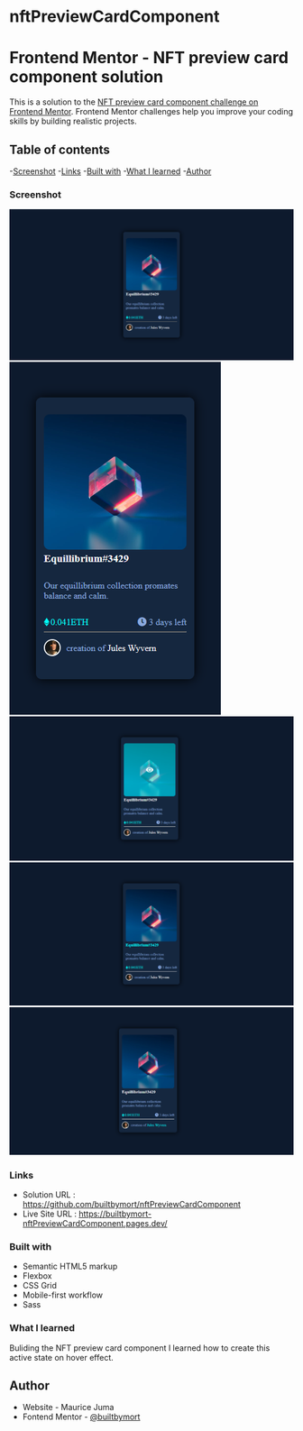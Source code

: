 # nftPreviewCardComponent
# Frontend Mentor - NFT preview card component solution

This is a solution to the [NFT preview card component challenge on Frontend Mentor](https://www.frontendmentor.io/challenges/nft-preview-card-component-SbdUL_w0U). Frontend Mentor challenges help you improve your coding skills by building realistic projects. 

## Table of contents
-[Screenshot](#screenshot)
-[Links](#links)
-[Built with](#built-with)
-[What I learned](#what-i-learned)
-[Author](#author)

### Screenshot

![](./images/Screenshot-desktop.png)
![](./images/Screenshot-mobile.png)
![](./images/Screenshot-desktop-active-state-1.png)
![](./images/Screenshot-desktop-active-state-2.png)
![](./images/Screenshot-desktop-active-state-3.png)

### Links
- Solution URL : https://github.com/builtbymort/nftPreviewCardComponent
- Live Site URL : https://builtbymort-nftPreviewCardComponent.pages.dev/

### Built with
- Semantic HTML5 markup
- Flexbox
- CSS Grid
- Mobile-first workflow
- Sass

### What I learned
Buliding the NFT preview card component I learned how to create this active state on hover effect.

## Author

- Website - Maurice Juma
- Fontend Mentor - [@builtbymort](https://www.frontendmentor.io/profile/builtbymort)